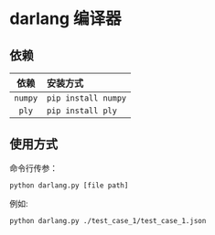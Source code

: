 # darlang 编译器

## 依赖

| 依赖 | 安装方式 |
| :---: | :--- |
| `numpy` | `pip install numpy` |
| `ply` | `pip install ply` |

## 使用方式

命令行传参：

```
python darlang.py [file path]
```

例如:

```
python darlang.py ./test_case_1/test_case_1.json
```
